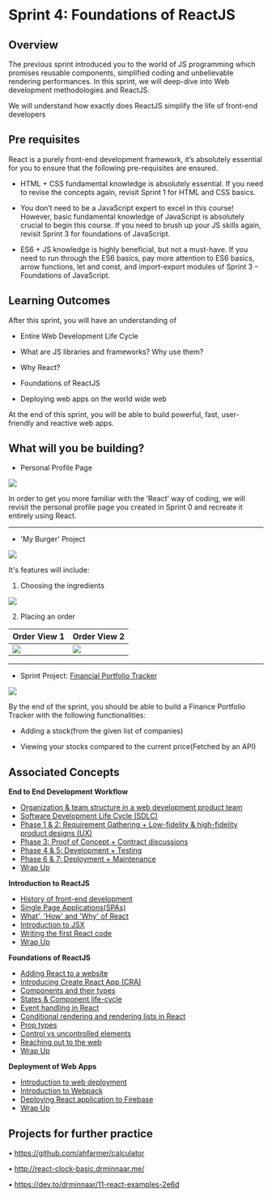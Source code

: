 ﻿# Sprint 4: Foundations of ReactJS

## Overview

The previous sprint introduced you to the world of JS programming which promises reusable components, simplified coding and unbelievable rendering performances. In this sprint, we will deep-dive into Web development methodologies and ReactJS. 

We will understand how exactly does ReactJS simplify the life of front-end developers 



## Pre requisites
 
 React is a purely front-end development framework, it’s absolutely essential for you to ensure that the following pre-requisites are ensured.

-	HTML + CSS fundamental knowledge is absolutely essential. If you need to revise the concepts again, revisit Sprint 1 for HTML and CSS basics.

-	You don’t need to be a JavaScript expert to excel in this course! However, basic fundamental knowledge of JavaScript is absolutely crucial to begin this course. If you need to brush up your JS skills again, revisit Sprint 3 for foundations of JavaScript.

-	ES6 + JS knowledge is highly beneficial, but not a must-have. If you need to run through the ES6 basics, pay more attention to ES6 basics, arrow functions, let and const, and import-export modules of Sprint 3 – Foundations of JavaScript.


## Learning Outcomes

After this sprint, you will have an understanding of

- Entire Web Development Life Cycle

- What are JS libraries and frameworks? Why use them?
- Why React?
- Foundations of ReactJS
- Deploying web apps on the world wide web


At the end of this sprint, you will be able to build powerful, fast, user-friendly and reactive web apps. 

## What will you be building?

- Personal Profile Page

![](https://github.com/greyatom-school/the-minerva-project/raw/master/FEWD/sprint_4/images/profile.PNG)

In order to get you more familiar with the ‘React’ way of coding, we will revisit the personal profile page you created in Sprint 0 and recreate it entirely using React.

---

- 'My Burger' Project

![](https://github.com/greyatom-school/the-minerva-project/raw/master/FEWD/sprint_4/images/BMB0.PNG)

It's features will include:
1. Choosing the ingredients

![](https://github.com/greyatom-school/the-minerva-project/raw/master/FEWD/sprint_4/images/BMB1.PNG)

2. Placing an order

|Order View 1|Order View 2|
|---|---|
|![](https://github.com/greyatom-school/the-minerva-project/raw/master/FEWD/sprint_4/images/BMB2.PNG)|![](https://github.com/greyatom-school/the-minerva-project/raw/master/FEWD/sprint_4/images/BMB8.PNG)|


---

- Sprint Project: [Financial Portfolio Tracker](5.%20Project)



![](https://github.com/greyatom-school/the-minerva-project/raw/master/FEWD/sprint_4/images/FP1.png)


By the end of the sprint, you should be able to build a Finance Portfolio Tracker with the following functionalities:

- Adding a stock(from the given list of companies)

- Viewing your stocks compared to the current price(Fetched by an API)

## Associated Concepts

**End to End Development Workflow**

- [Organization & team structure in a web development product team](1.%20End%20to%20end%20development%20workflow/4.1.1%20Organization%20and%20team%20structure%20in%20a%20web%20development%20product%20team.md)
- [Software Development Life Cycle (SDLC)](1.%20End%20to%20end%20development%20workflow/4.1.2%20Software%20Development%20Life%20Cycle%20(SDLC).md)
- [Phase 1 & 2: Requirement Gathering + Low-fidelity & high-fidelity product designs (UX)](1.%20End%20to%20end%20development%20workflow/4.1.3%20Requirement%20Gathering%20%2B%20UX_UI%20Design.md)
- [Phase 3: Proof of Concept + Contract discussions](1.%20End%20to%20end%20development%20workflow/4.1.4%20Proof%20of%20Concepts%20%2B%20Contract%20Discussions.md)
- [Phase 4 & 5: Development + Testing](1.%20End%20to%20end%20development%20workflow/4.1.5%20Development%20and%20Testing.md)
- [Phase 6 & 7: Deployment + Maintenance](1.%20End%20to%20end%20development%20workflow/4.1.6%20Deployment%20%26%20Maintenance.md)
- [Wrap Up](1.%20End%20to%20end%20development%20workflow/Wrap%20up.md) 

**Introduction to ReactJS**

- [History of front-end development](2.%20Introduction%20to%20ReactJS/4.2.1%20History%20of%20Front-end%20Development.md)
- [Single Page Applications(SPAs)](2.%20Introduction%20to%20ReactJS/4.2.2%20Single%20Page%20Applications%20(SPAs).md)
- [What', 'How' and 'Why' of React](2.%20Introduction%20to%20ReactJS/4.2.3%20Introduction%20to%20ReactJS.md)
- [Introduction to JSX](2.%20Introduction%20to%20ReactJS/4.2.4%20Introduction%20to%20JSX.md)
- [Writing the first React code](2.%20Introduction%20to%20ReactJS/4.2.5%20The%20First%20ReactJS%20Code.md)
- [Wrap Up](2.%20Introduction%20to%20ReactJS/Wrap%20Up.md)




**Foundations of ReactJS**

- [Adding React to a website](3.%20Foundations%20of%20ReactJS/4.3.1%20Adding%20React%20to%20a%20website.md)
- [Introducing Create React App (CRA)](3.%20Foundations%20of%20ReactJS/4.3.2%20Introducing%20Create%20React%20App.md)
- [Components and their types](3.%20Foundations%20of%20ReactJS/4.3.3%20Components%20and%20their%20types.md)
- [States & Component life-cycle](3.%20Foundations%20of%20ReactJS/4.3.4%20States%20and%20Component%20Lifecycle.md)
- [Event handling in React](3.%20Foundations%20of%20ReactJS/4.3.6%20Event%20Handling%20in%20React.md)
- [Conditional rendering and rendering lists in React](3.%20Foundations%20of%20ReactJS/4.3.7%20Conditional%20rendering%20and%20rendering%20lists%20in%20React.md)
- [Prop types](3.%20Foundations%20of%20ReactJS/4.3.8%20PropTypes%20in%20React.md)
- [Control vs uncontrolled elements](3.%20Foundations%20of%20ReactJS/4.3.9%20Controlled%20vs%20uncontrolled%20elements.md)
- [Reaching out to the web](3.%20Foundations%20of%20ReactJS/4.3.10%20Reaching%20out%20to%20the%20web.md)
- [Wrap Up](3.%20Foundations%20of%20ReactJS/Wrap%20up.md)


**Deployment of Web Apps**

- [Introduction to web deployment](4.%20Deployment%20of%20web%20apps/4.4.1%20Introduction%20to%20Web%20Application%20Deployment.md)
- [Introduction to Webpack](4.%20Deployment%20of%20web%20apps/4.4.2%20Introduction%20to%20Webpack.md)
- [Deploying React application to Firebase](4.%20Deployment%20of%20web%20apps/4.4.3%20Deploying%20React%20application%20to%20Firebase.md)
- [Wrap Up](4.%20Deployment%20of%20web%20apps/Wrap%20up.md)



## Projects for further practice
• https://github.com/ahfarmer/calculator

• http://react-clock-basic.drminnaar.me/

• https://dev.to/drminnaar/11-react-examples-2e6d
 

 
